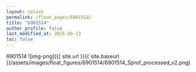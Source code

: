```yaml
---
layout: splash
permalink: /float_pages/6901514/
title: "6901514"
author_profile: false
last_modified_at: 2025-06-13
toc: false
---
```

 
6901514
![img-png]({{ site.url }}{{ site.baseurl }}/assets/images/float_figures/6901514/6901514_Sprof_processed_v2.png)